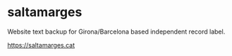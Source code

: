 # saltamarges
Website text backup for Girona/Barcelona based independent record label.

https://saltamarges.cat
